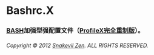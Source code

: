 # Bashrc.X

### [BASH][]加强型强配置文件（[ProfileX完全重制版][profilex]）。

[profilex]: /snakevil/profilex (ProfileX)
[bash]: http://www.gnu.org/software/bash/manual/html_node/index.html

###### Copyright © 2012 [Snakevil Zen][me]. ALL RIGHTS RESERVED.

[me]: https://szen.in

